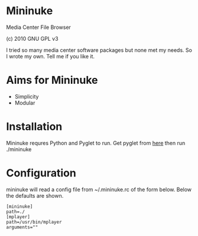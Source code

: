 # Mininuke #

Media Center File Browser

(c) 2010 GNU GPL v3

I tried so many media center software 
packages but none met my needs. So I
wrote my own. Tell me if you like it.

# Aims for Mininuke #
*   Simplicity
*   Modular

# Installation #
Mininuke requres Python and Pyglet to
run. Get pyglet from [here](http://www.pyglet.org/download.html) 
then run ./mininuke

# Configuration #
mininuke will read a config file from 
    ~/.mininuke.rc
of the form below. Below the defaults 
are shown.

    [mininuke]
    path=./
    [mplayer]
    path=/usr/bin/mplayer
    arguments=""

